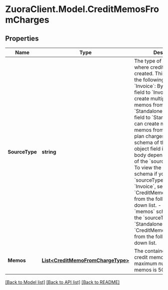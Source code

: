 # ZuoraClient.Model.CreditMemosFromCharges

## Properties

Name | Type | Description | Notes
------------ | ------------- | ------------- | -------------
**SourceType** | **string** | The type of the source where credit memos are created.   This enum field has the following values: - &#x60;Invoice&#x60;: By setting this field to &#x60;Invoice&#x60;, you can create multiple credit memos from invoices. - &#x60;Standalone&#x60;: By setting this field to &#x60;Standalone&#x60;, you can create multiple credit memos from product rate plan charges.  The specific schema of the &#x60;memos&#x60; object field in the request body depends on the value of the &#x60;sourceType&#x60; field. - To view the &#x60;memos&#x60; schema if you set the &#x60;sourceType&#x60; field to &#x60;Invoice&#x60;, select &#x60;CreditMemosFromInvoices&#x60; from the following drop-down list. - To view the &#x60;memos&#x60; schema if you set the &#x60;sourceType&#x60; field to &#x60;Standalone&#x60;, select &#x60;CreditMemosFromCharges&#x60; from the following drop-down list.  | 
**Memos** | [**List&lt;CreditMemoFromChargeType&gt;**](CreditMemoFromChargeType.md) | The container for a list of credit memos. The maximum number of credit memos is 50.  | [optional] 

[[Back to Model list]](../README.md#documentation-for-models) [[Back to API list]](../README.md#documentation-for-api-endpoints) [[Back to README]](../README.md)

